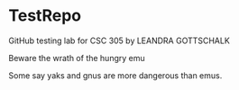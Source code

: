 # TestRepo
GitHub testing lab for CSC 305 by LEANDRA GOTTSCHALK

Beware the wrath of the hungry emu

Some say yaks and gnus are more dangerous than emus.
